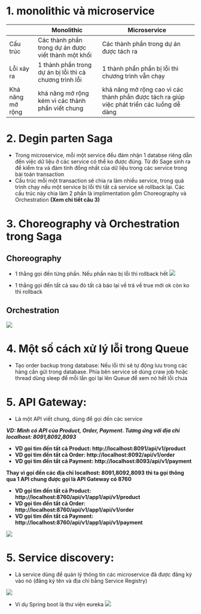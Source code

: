 # 1. monolithic và microservice
|  | Monolithic | Microservice |
|---|---|---|
| Cấu trúc | Các thành phần trong dự án được viết thành một khối | Các thành phần trong dự án được tách ra |
| Lỗi xảy ra | 1 thành phần trong dự án bị lỗi thì cả chương trình lỗi | 1 thành phần phần bị lỗi thì chương trình vẫn chạy |
| Khả năng mở rộng | khả năng mở rộng kém vì các thành phần viết chung | khả năng mở rộng cao vì các thành phần được tách ra giúp việc phát triển các luồng dễ dàng |

# 2. Degin parten Saga
 - Trong microservice, mỗi một service đều đảm nhận 1 databse riêng dẫn đến việc dữ liệu ở các service có thể ko được đúng. 
 Từ đó Sage sinh ra để kiểm tra và đảm tính đồng nhất của dữ liệu trong các service trong bài toán transaction
 - Cấu trúc mỗi một transaction sẽ chia ra làm nhiều service, trong quá trình chạy nếu một service bị lỗi thì tất cả service sẽ rollback lại.
 Các cấu trúc này chia làm 2 phần là implimentation gồm Choreography và Orchestration **(Xem chi tiết câu 3)**

# 3. Choreography và Orchestration trong Saga
## Choreography
 - 1 thằng gọi đến từng phần. Nếu phần nào bị lỗi thì rollback hết
![](https://images.viblo.asia/3cdd6152-72bd-4dd7-aaad-e38c1869b754.png)

 - 1 thằng gọi đến tất cả sau đó tất cả báo lại về trả về true mới ok còn ko thì rollback
## Orchestration
![](https://images.viblo.asia/fad9847b-431a-4fa3-8a0a-0ea1c5557a30.png)

# 4. Một số cách xử lý lỗi trong Queue
 - Tạo order backup trong database: Nếu lỗi thì sẽ tự động lưu trong các hàng cần gửi trong database. Phía bên service sẽ dùng craw job hoặc thread dùng sleep để mỗi lần gọi lại lên Queue để xem nó hết lỗi chưa

# 5. API Gateway:
 - Là một API viết chung, dùng để gọi đến các service

***VD: Mình có API của Product, Order, Payment. Tương ứng với địa chỉ localhost: 8091,8092,8093***
- **VD gọi tìm đến tất cả Product: http://localhost:8091/api/v1/product**
- **VD gọi tìm đến tất cả Order: http://localhost:8092/api/v1/order**
- **VD gọi tìm đến tất cả Payment: http://localhost:8093/api/v1/payment**

**Thay vì gọi đến các địa chỉ localhost: 8091,8092,8093 thì ta gọi thông qua 1 API chung được gọi là API Gateway có 8760**
- **VD gọi tìm đến tất cả Product: http://localhost:8760/api/v1/app1/api/v1/product**
- **VD gọi tìm đến tất cả Order: http://localhost:8760/api/v1/app1/api/v1/order**
- **VD gọi tìm đến tất cả Payment: http://localhost:8760/api/v1/app1/api/v1/payment**
 
![](https://genk.mediacdn.vn/139269124445442048/2022/3/4/photo-1-16463882949582105196548-1646389517721-1646389518274932690753.jpg)


# 5. Service discovery:
- Là service dùng để quản lý thông tin các microservice đã được đăng ký vào nó (đăng ký tên và địa chỉ bằng Service Registry)

![](https://giaiphap.mctt.com.vn/wp-content/uploads/2021/11/cac-khai-niem-chinh-trong-micros_5.png)

- Ví dụ Spring boot là thư viện eureka
![](https://www.dontpanicblog.co.uk/wp-content/uploads/2016/09/Eureka-with-all-1024x636.png)
